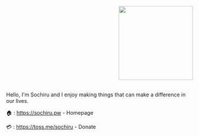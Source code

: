 <div align="right">
  <img src="https://user-images.githubusercontent.com/32066651/144752237-bf6299d9-5785-48b7-bbcf-3b602ff80013.png" width="200px"></img>
</div>

<br>

Hello, I'm Sochiru and I enjoy making things that can make a difference in our lives. 

🏠 : https://sochiru.pw - Homepage

💳 : https://toss.me/sochiru - Donate
